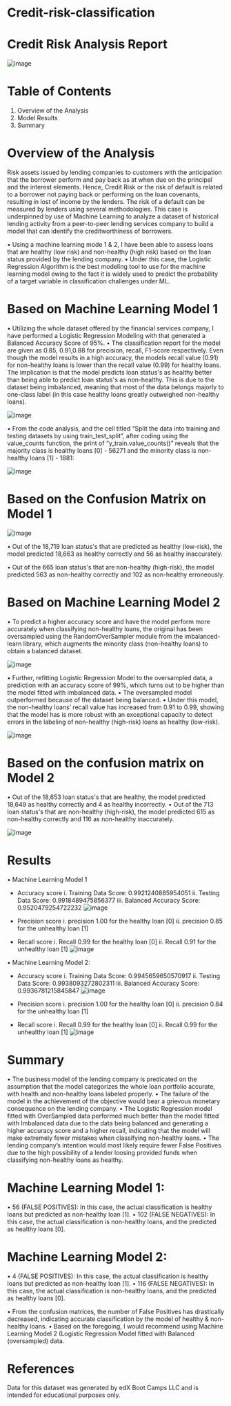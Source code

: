 Credit-risk-classification
=============================

Credit Risk Analysis Report
==============================

![image](https://user-images.githubusercontent.com/80664491/227087345-5e89954d-3008-4b8b-8273-42b23562038a.png)


Table of Contents
==================
1.	Overview of the Analysis
2.	Model Results
3.	Summary

Overview of the Analysis
=========================
Risk assets issued by lending companies to customers with the anticipation that the borrower perform and pay back as at when due on the principal and the interest elements. Hence, Credit Risk or the risk of default is related to a borrower not paying back or performing on the loan covenants, resulting in lost of income by the lenders.
The risk of a default can be measured by lenders using several methodologies. This case is underpinned by use of Machine Learning to analyze a dataset of historical lending activity from a peer-to-peer lending services company to build a model that can identify the creditworthiness of borrowers.

•	Using a machine learning mode 1 & 2, I have been able to assess loans that are healthy (low risk) and non-healthy (high risk) based on the loan status provided by the lending company. 
•	Under this case, the Logistic Regression Algorithm is the best modeling tool to use for the machine learning model owing to the fact it is widely used to predict the probability of a target variable in classification challenges under ML.


Based on Machine Learning Model 1
===================================

•	Utilizing the whole dataset offered by the financial services company, I have performed a Logistic Regression Modeling with that generated a Balanced Accuracy Score of 95%.
•	The classification report for the model are given as 0.85, 0.91,0.88 for precision, recall, F1-score respectively. Even though the model results in a high accuracy, the models recall value (0.91) for non-healthy loans is lower than the recall value (0.99) for healthy loans. The implication is that the model predicts loan status's as healthy better than being able to predict loan status's as non-healthy. This is due to the dataset being imbalanced, meaning that most of the data belongs majorly to one-class label (in this case healthy loans greatly outweighed non-healthy loans).
 
 ![image](https://user-images.githubusercontent.com/80664491/227087461-98a8cca6-93f7-44f8-abad-8fcd02807c9e.png)

•	From the code analysis, and the cell titled “Split the data into training and testing datasets by using train_test_split”, after coding using the value_counts function, the print of “y_train.value_counts()” reveals that the majority class is healthy loans [0] - 56271 and the minority class is non-healthy loans [1] - 1881:

![image](https://user-images.githubusercontent.com/80664491/227087509-8a8e56ca-4ab6-4702-b83f-de18eb158a83.png)

Based on the Confusion Matrix on Model 1
============================================
![image](https://user-images.githubusercontent.com/80664491/227087556-a35c407a-dbc1-4e27-a8bf-7131dedc7d76.png)
 
•	Out of the 18,719 loan status's that are predicted as healthy (low-risk), the model predicted 18,663 as healthy correctly and 56 as healthy inaccurately.

•	Out of the 665 loan status's that are non-healthy (high-risk), the model predicted 563 as non-healthy correctly and 102 as non-healthy erroneously.

Based on Machine Learning Model 2
===================================

•	To predict a higher accuracy score and have the model perform more accurately when classifying non-healthy loans, the original has been oversampled using the RandomOverSampler module from the imbalanced-learn library, which augments the minority class (non-healthy loans) to obtain a balanced dataset.

![image](https://user-images.githubusercontent.com/80664491/227087593-3f33f502-c9d0-4663-9204-1a02c6547a71.png)


•	Further, refitting Logistic Regression Model to the oversampled data, a prediction with an accuracy score of 99%, which turns out to be higher than the model fitted with imbalanced data. 
•	The oversampled model outperformed because of the dataset being balanced. 
•	Under this model, the non-healthy loans’ recall value has increased from 0.91 to 0.99, showing that the model has is more robust with an exceptional capacity to detect errors in the labeling of non-healthy (high-risk) loans as healthy (low-risk).

![image](https://user-images.githubusercontent.com/80664491/227087641-65019747-ae38-44be-a809-ce301bd1d107.png)


Based on the confusion matrix  on Model 2
=========================================

•	Out of the 18,653 loan status's that are healthy, the model predicted 18,649 as healthy correctly and 4 as healthy incorrectly.
•	Out of the 713 loan status's that are non-healthy (high-risk), the model predicted 615 as non-healthy correctly and 116 as non-healthy inaccurately.

![image](https://user-images.githubusercontent.com/80664491/227087677-66cda40b-918e-438b-be6f-61013d7040a9.png)

Results
===============
•	Machine Learning Model 1
-	Accuracy score
i.	Training Data Score: 0.9921240885954051
ii.	Testing Data Score: 0.9918489475856377
iii.	Balanced Accuracy Score: 0.9520479254722232
![image](https://user-images.githubusercontent.com/80664491/227087719-67f03e45-51a2-4efe-b8df-20dfe25e1a97.png)

-	Precision score
i.	precision 1.00 for the healthy loan [0]
ii.	precision 0.85 for the unhealthy loan [1]
-	Recall score
i.	Recall 0.99 for the healthy loan [0]
ii.	Recall 0.91 for the unhealthy loan [1]
![image](https://user-images.githubusercontent.com/80664491/227087766-22eefd8d-884a-4cad-922e-8c7bd116c60e.png)

•	Machine Learning Model 2:

-	Accuracy score
i.	Training Data Score: 0.9945659650570917
ii.	Testing Data Score: 0.9938093272802311
iii.	Balanced Accuracy Score: 0.9936781215845847
![image](https://user-images.githubusercontent.com/80664491/227088148-5f66d406-dd4d-4d95-be40-1cc0dfe10a0a.png)

-	Precision score
i.	precision 1.00 for the healthy loan [0]
ii.	precision 0.84 for the unhealthy loan [1]
-	Recall score
i.	Recall 0.99 for the healthy loan [0]
ii.	Recall 0.99 for the unhealthy loan [1]
 ![image](https://user-images.githubusercontent.com/80664491/227087838-ba58bcbd-2812-47c8-957d-5769e2a7b7c5.png)

Summary
========
•	The business model of the lending company is predicated on the assumption that the model categorizes the whole loan portfolio accurate, with health and non-healthy loans labeled properly.
•	The failure of the model in the achievement of the objective would bear a grievous monetary consequence on the lending company.
•	The Logistic Regression model fitted with OverSampled data performed much better than the model fitted with Imbalanced data due to the data being balanced and generating a higher accuracy score and a higher recall, indicating that the model will make extremely fewer mistakes when classifying non-healthy loans.
•	The lending company’s intention would most likely require fewer False Positives due to the high possibility of a lender loosing provided funds when classifying non-healthy loans as healthy. 

Machine Learning Model 1:
=============================
•	56 (FALSE POSITIVES): In this case, the actual classification is healthy loans but predicted as non-healthy loan [1].
•	102 (FALSE NEGATIVES): In this case, the actual classification is non-healthy loans, and the predicted as healthy loans [0].

Machine Learning Model 2:
============================
•	4 (FALSE POSITIVES): In this case, the actual classification is healthy loans but predicted as non-healthy loan [1].
•	116 (FALSE NEGATIVES): In this case, the actual classification is non-healthy loans, and the predicted as healthy loans [0].

•	From the confusion matrices, the number of False Positives has drastically decreased, indicating accurate classification by the model of healthy & non-healthy loans. 
•	Based on the foregoing, I would recommend using Machine Learning Model 2 (Logistic Regression Model fitted with Balanced (oversampled) data.

References
==============
Data for this dataset was generated by edX Boot Camps LLC and is intended for educational purposes only.

